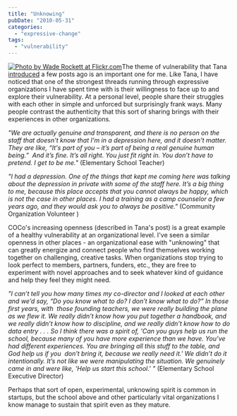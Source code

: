 ```yaml
---
title: "Unknowing"
pubDate: "2010-05-31"
categories: 
  - "expressive-change"
tags: 
  - "vulnerability"
---
```


[![](/question-225x300.jpg "Photo by Wade Rockett at Flickr.com")](http://www.flickr.com/photos/waderockett/202790109/)The theme of vulnerability that Tana [introduced](https://organizationunbound.org/expressive-change/vulnerability-as-a-strength/) a few posts ago is an important one for me. Like Tana, I have noticed that one of the strongest threads running through expressive organizations I have spent time with is their willingness to face up to and explore their vulnerability. At a personal level, people share their struggles with each other in simple and unforced but surprisingly frank ways. Many people contrast the authenticity that this sort of sharing brings with their experiences in other organizations.

_"We are actually genuine and transparent, and there is no person on the staff that doesn't know that I'm in a depression here, and it doesn't matter. They are like, “It's part of you – it’s part of being a real genuine human being.”  And it’s fine. It’s all right. You just fit right in. You don’t have to pretend. I get to be me."_ (Elementary School Teacher)

_"I had a depression. One of the things that kept me coming here was talking about the depression in private with some of the staff here. It’s a big thing to me, because this place accepts that you cannot always be happy, which is not the case in other places. I had a training as a camp counselor a few years ago, and they would ask you to always be positive."_ (Community Organization Volunteer )

COCo's increasing openness (described in Tana's post) is a great example of a healthy vulnerability at an organizational level. I've seen a similar openness in other places - an organizational ease with "unknowing" that can greatly energize and connect people who find themselves working together on challenging, creative tasks. When organizations stop trying to look perfect to members, partners, funders, etc., they are free to experiment with novel approaches and to seek whatever kind of guidance and help they feel they might need.

_"I can’t tell you how many times my co-director and I looked at each other and we’d say, “Do you know what to do? I don’t know what to do?” In those first years, with  those founding teachers, we were really building the plane as we flew it. We really didn’t know how you put together a handbook, and we really didn’t know how to discipline, and we really didn’t know how to do data entry . . . So I think there was a spirit of, 'Can you guys help us run the school, because many of you have more experience than we have. You’ve had different experiences. You are bringing all this stuff to the table, and God help us if you  don’t bring it, because we really need it.' We didn’t do it intentionally. It’s not like we were manipulating the situation. We genuinely came in and were like, 'Help us start this school.' "_ (Elementary School Executive Director)

Perhaps that sort of open, experimental, unknowing spirit is common in startups, but the school above and other particularly vital organizations I know manage to sustain that spirit even as they mature.

